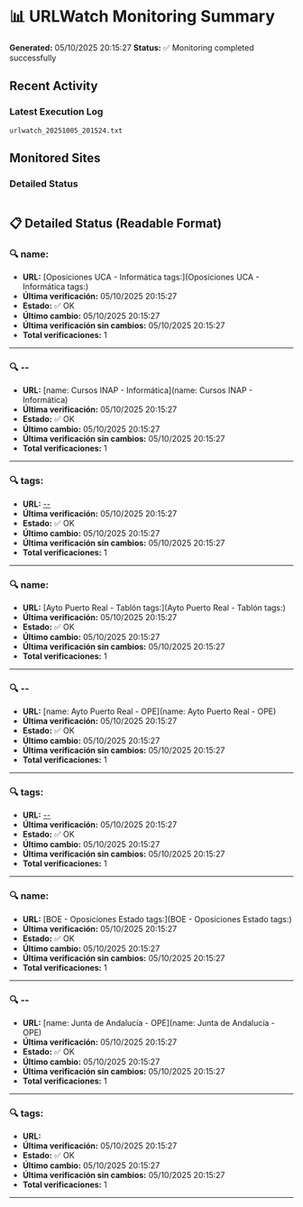 # 📊 URLWatch Monitoring Summary

**Generated:** 05/10/2025 20:15:27
**Status:** ✅ Monitoring completed successfully

## Recent Activity

### Latest Execution Log
`urlwatch_20251005_201524.txt`

## Monitored Sites

### Detailed Status
```
```

## 📋 Detailed Status (Readable Format)

### 🔍 name:

- **URL:** [Oposiciones UCA - Informática	tags:](Oposiciones UCA - Informática	tags:)
- **Última verificación:** 05/10/2025 20:15:27
- **Estado:** ✅ OK
- **Último cambio:** 05/10/2025 20:15:27
- **Última verificación sin cambios:** 05/10/2025 20:15:27
- **Total verificaciones:** 1

---

### 🔍 --

- **URL:** [name: Cursos INAP - Informática](name: Cursos INAP - Informática)
- **Última verificación:** 05/10/2025 20:15:27
- **Estado:** ✅ OK
- **Último cambio:** 05/10/2025 20:15:27
- **Última verificación sin cambios:** 05/10/2025 20:15:27
- **Total verificaciones:** 1

---

### 🔍 tags:

- **URL:** [--](--)
- **Última verificación:** 05/10/2025 20:15:27
- **Estado:** ✅ OK
- **Último cambio:** 05/10/2025 20:15:27
- **Última verificación sin cambios:** 05/10/2025 20:15:27
- **Total verificaciones:** 1

---

### 🔍 name:

- **URL:** [Ayto Puerto Real - Tablón	tags:](Ayto Puerto Real - Tablón	tags:)
- **Última verificación:** 05/10/2025 20:15:27
- **Estado:** ✅ OK
- **Último cambio:** 05/10/2025 20:15:27
- **Última verificación sin cambios:** 05/10/2025 20:15:27
- **Total verificaciones:** 1

---

### 🔍 --

- **URL:** [name: Ayto Puerto Real - OPE](name: Ayto Puerto Real - OPE)
- **Última verificación:** 05/10/2025 20:15:27
- **Estado:** ✅ OK
- **Último cambio:** 05/10/2025 20:15:27
- **Última verificación sin cambios:** 05/10/2025 20:15:27
- **Total verificaciones:** 1

---

### 🔍 tags:

- **URL:** [--](--)
- **Última verificación:** 05/10/2025 20:15:27
- **Estado:** ✅ OK
- **Último cambio:** 05/10/2025 20:15:27
- **Última verificación sin cambios:** 05/10/2025 20:15:27
- **Total verificaciones:** 1

---

### 🔍 name:

- **URL:** [BOE - Oposiciones Estado	tags:](BOE - Oposiciones Estado	tags:)
- **Última verificación:** 05/10/2025 20:15:27
- **Estado:** ✅ OK
- **Último cambio:** 05/10/2025 20:15:27
- **Última verificación sin cambios:** 05/10/2025 20:15:27
- **Total verificaciones:** 1

---

### 🔍 --

- **URL:** [name: Junta de Andalucía - OPE](name: Junta de Andalucía - OPE)
- **Última verificación:** 05/10/2025 20:15:27
- **Estado:** ✅ OK
- **Último cambio:** 05/10/2025 20:15:27
- **Última verificación sin cambios:** 05/10/2025 20:15:27
- **Total verificaciones:** 1

---

### 🔍 tags:

- **URL:** []()
- **Última verificación:** 05/10/2025 20:15:27
- **Estado:** ✅ OK
- **Último cambio:** 05/10/2025 20:15:27
- **Última verificación sin cambios:** 05/10/2025 20:15:27
- **Total verificaciones:** 1

---

